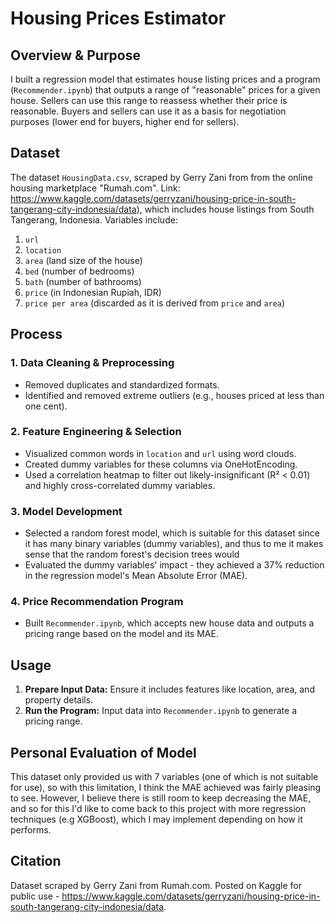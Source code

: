 # Housing Prices Estimator

## Overview & Purpose
I built a regression model that estimates house listing prices and a program (`Recommender.ipynb`) that outputs a range of "reasonable" prices for a given house. Sellers can use this range to reassess whether their price is reasonable. Buyers and sellers can use it as a basis for negotiation purposes (lower end for buyers, higher end for sellers).

## Dataset
The dataset `HousingData.csv`, scraped by Gerry Zani from from the online housing marketplace "Rumah.com". Link: https://www.kaggle.com/datasets/gerryzani/housing-price-in-south-tangerang-city-indonesia/data), which includes house listings from South Tangerang, Indonesia. Variables include:
1. `url`
2. `location`
3. `area` (land size of the house)
4. `bed` (number of bedrooms)
5. `bath` (number of bathrooms)
6. `price` (in Indonesian Rupiah, IDR)
7. `price per area` (discarded as it is derived from `price` and `area`)

## Process

### 1. Data Cleaning & Preprocessing
- Removed duplicates and standardized formats.
- Identified and removed extreme outliers (e.g., houses priced at less than one cent).

### 2. Feature Engineering & Selection
- Visualized common words in `location` and `url` using word clouds.
- Created dummy variables for these columns via OneHotEncoding.
- Used a correlation heatmap to filter out likely-insignificant (R² < 0.01) and highly cross-correlated dummy variables.

### 3. Model Development
- Selected a random forest model, which is suitable for this dataset since it has many binary variables (dummy variables), and thus to me it makes sense that the random forest's decision trees would 
- Evaluated the dummy variables' impact - they achieved a 37% reduction in the regression model's Mean Absolute Error (MAE).

### 4. Price Recommendation Program
- Built `Recommender.ipynb`, which accepts new house data and outputs a pricing range based on the model and its MAE.

## Usage
1. **Prepare Input Data:** Ensure it includes features like location, area, and property details.
2. **Run the Program:** Input data into `Recommender.ipynb` to generate a pricing range.

## Personal Evaluation of Model
This dataset only provided us with 7 variables (one of which is not suitable for use), so with this limitation, I think the MAE achieved was fairly pleasing to see. However, I believe there is still room to keep decreasing the MAE, and so for this I'd like to come back to this project with more regression techniques (e.g XGBoost), which I may implement depending on how it performs. 

## Citation
Dataset scraped by Gerry Zani from Rumah.com. Posted on Kaggle for public use - https://www.kaggle.com/datasets/gerryzani/housing-price-in-south-tangerang-city-indonesia/data.
